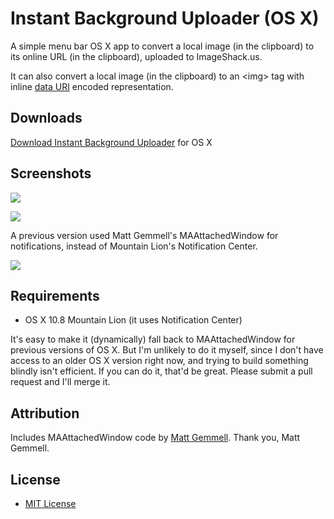 Instant Background Uploader (OS X)
==================================

A simple menu bar OS X app to convert a local image (in the clipboard) to its online URL (in the clipboard), uploaded to ImageShack.us.

It can also convert a local image (in the clipboard) to an \<img\> tag with inline [data URI](https://en.wikipedia.org/wiki/Data_URI_scheme) encoded representation.

Downloads
---------
[Download Instant Background Uploader](https://dl.dropbox.com/u/8554242/dmitri/projects/InstantBackgroundUploader_OS-X/downloads/InstantBackgroundUploader_OS-X.zip) for OS X

Screenshots
-----------
![](https://dl.dropbox.com/u/8554242/dmitri/projects/InstantBackgroundUploader_OS-X/images/InstantBackgroundUploader1.png)

![](https://dl.dropbox.com/u/8554242/dmitri/projects/InstantBackgroundUploader_OS-X/images/InstantBackgroundUploader2b.png)

A previous version used Matt Gemmell's MAAttachedWindow for notifications, instead of Mountain Lion's Notification Center.

![](https://dl.dropbox.com/u/8554242/dmitri/projects/InstantBackgroundUploader_OS-X/images/InstantBackgroundUploader2.png)

Requirements
------------
- OS X 10.8 Mountain Lion (it uses Notification Center)

It's easy to make it (dynamically) fall back to MAAttachedWindow for previous versions of OS X. But I'm unlikely to do it myself, since I don't have access to an older OS X version right now, and trying to build something blindly isn't efficient. If you can do it, that'd be great. Please submit a pull request and I'll merge it.

Attribution
-----------
Includes MAAttachedWindow code by [Matt Gemmell](http://mattgemmell.com/). Thank you, Matt Gemmell.

License
-------
- [MIT License](http://opensource.org/licenses/mit-license.php)
